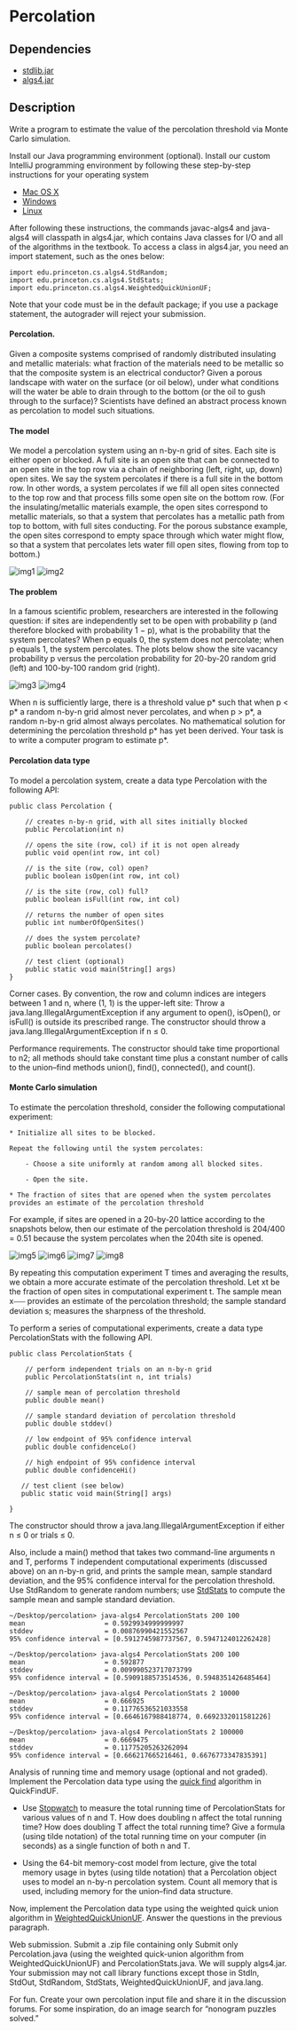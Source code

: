 # Percolation

## Dependencies

* [stdlib.jar](http://algs4.cs.princeton.edu/code/stdlib.jar)
* [algs4.jar](http://algs4.cs.princeton.edu/code/algs4.jar)

## Description

Write a program to estimate the value of the percolation threshold via Monte Carlo simulation.

Install our Java programming environment (optional). Install our custom IntelliJ programming environment by following
these step-by-step instructions for your operating system
* [Mac OS X](https://lift.cs.princeton.edu/java/mac/)
* [Windows](https://lift.cs.princeton.edu/java/windows/)
* [Linux](https://lift.cs.princeton.edu/java/linux/)

After following these instructions, the commands javac-algs4 and java-algs4 will classpath in algs4.jar, which contains
Java classes for I/O and all of the algorithms in the textbook. To access a class in algs4.jar, you need an import
statement, such as the ones below:

```
import edu.princeton.cs.algs4.StdRandom;
import edu.princeton.cs.algs4.StdStats;
import edu.princeton.cs.algs4.WeightedQuickUnionUF;
```

Note that your code must be in the default package; if you use a package statement, the autograder will reject your
submission.

#### Percolation.
Given a composite systems comprised of randomly distributed insulating and metallic materials: what
fraction of the materials need to be metallic so that the composite system is an electrical conductor? Given a porous
landscape with water on the surface (or oil below), under what conditions will the water be able to drain through to the
bottom (or the oil to gush through to the surface)? Scientists have defined an abstract process known as percolation to
model such situations.

#### The model
We model a percolation system using an n-by-n grid of sites. Each site is either open or blocked. A full site
is an open site that can be connected to an open site in the top row via a chain of neighboring (left, right, up, down)
open sites. We say the system percolates if there is a full site in the bottom row. In other words, a system percolates
if we fill all open sites connected to the top row and that process fills some open site on the bottom row. (For the
insulating/metallic materials example, the open sites correspond to metallic materials, so that a system that percolates
has a metallic path from top to bottom, with full sites conducting. For the porous substance example, the open sites
correspond to empty space through which water might flow, so that a system that percolates lets water fill open sites,
flowing from top to bottom.)

![img1](https://coursera.cs.princeton.edu/algs4/assignments/percolation/percolates-yes.png)
![img2](https://coursera.cs.princeton.edu/algs4/assignments/percolation/percolates-no.png)

#### The problem
In a famous scientific problem, researchers are interested in the following question: if sites are
independently set to be open with probability p (and therefore blocked with probability 1 − p), what is the probability
that the system percolates? When p equals 0, the system does not percolate; when p equals 1, the system percolates. The
plots below show the site vacancy probability p versus the percolation probability for 20-by-20 random grid (left) and
100-by-100 random grid (right).

![img3](https://coursera.cs.princeton.edu/algs4/assignments/percolation/percolation-threshold20.png)
![img4](https://coursera.cs.princeton.edu/algs4/assignments/percolation/percolation-threshold100.png)

When n is sufficiently large, there is a threshold value p* such that when p < p* a random n-by-n grid almost never
percolates, and when p > p*, a random n-by-n grid almost always percolates. No mathematical solution for determining the
percolation threshold p* has yet been derived. Your task is to write a computer program to estimate p*.

#### Percolation data type
To model a percolation system, create a data type Percolation with the following API:

```
public class Percolation {

    // creates n-by-n grid, with all sites initially blocked
    public Percolation(int n)

    // opens the site (row, col) if it is not open already
    public void open(int row, int col)

    // is the site (row, col) open?
    public boolean isOpen(int row, int col)

    // is the site (row, col) full?
    public boolean isFull(int row, int col)

    // returns the number of open sites
    public int numberOfOpenSites()

    // does the system percolate?
    public boolean percolates()

    // test client (optional)
    public static void main(String[] args)
}
```

Corner cases.  By convention, the row and column indices are integers between 1 and n, where (1, 1) is the upper-left
site: Throw a java.lang.IllegalArgumentException if any argument to open(), isOpen(), or isFull() is outside its
prescribed range. The constructor should throw a java.lang.IllegalArgumentException if n ≤ 0.

Performance requirements.  The constructor should take time proportional to n2; all methods should take constant time
plus a constant number of calls to the union–find methods union(), find(), connected(), and count().

#### Monte Carlo simulation
To estimate the percolation threshold, consider the following computational experiment:

    * Initialize all sites to be blocked.

    Repeat the following until the system percolates:

        - Choose a site uniformly at random among all blocked sites.

        - Open the site.

    * The fraction of sites that are opened when the system percolates provides an estimate of the percolation threshold

For example, if sites are opened in a 20-by-20 lattice according to the snapshots below, then our estimate of the
percolation threshold is 204/400 = 0.51 because the system percolates when the 204th site is opened.

![img5](https://coursera.cs.princeton.edu/algs4/assignments/percolation/percolation-50.png)
![img6](https://coursera.cs.princeton.edu/algs4/assignments/percolation/percolation-100.png)
![img7](https://coursera.cs.princeton.edu/algs4/assignments/percolation/percolation-150.png)
![img8](https://coursera.cs.princeton.edu/algs4/assignments/percolation/percolation-204.png)

By repeating this computation experiment T times and averaging the results, we obtain a more accurate estimate of the
percolation threshold. Let xt be the fraction of open sites in computational experiment t. The sample mean x⎯⎯⎯ provides
an estimate of the percolation threshold; the sample standard deviation s; measures the sharpness of the threshold.

To perform a series of computational experiments, create a data type PercolationStats with the following API.

```
public class PercolationStats {

    // perform independent trials on an n-by-n grid
    public PercolationStats(int n, int trials)

    // sample mean of percolation threshold
    public double mean()

    // sample standard deviation of percolation threshold
    public double stddev()

    // low endpoint of 95% confidence interval
    public double confidenceLo()

    // high endpoint of 95% confidence interval
    public double confidenceHi()

   // test client (see below)
   public static void main(String[] args)

}
```

The constructor should throw a java.lang.IllegalArgumentException if either n ≤ 0 or trials ≤ 0.

Also, include a main() method that takes two command-line arguments n and T, performs T independent computational
experiments (discussed above) on an n-by-n grid, and prints the sample mean, sample standard deviation, and the 95%
confidence interval for the percolation threshold. Use StdRandom to generate random numbers; use
[StdStats](https://algs4.cs.princeton.edu/code/javadoc/edu/princeton/cs/algs4/StdStats.html) to compute the
sample mean and sample standard deviation.

```
~/Desktop/percolation> java-algs4 PercolationStats 200 100
mean                    = 0.5929934999999997
stddev                  = 0.00876990421552567
95% confidence interval = [0.5912745987737567, 0.5947124012262428]

~/Desktop/percolation> java-algs4 PercolationStats 200 100
mean                    = 0.592877
stddev                  = 0.009990523717073799
95% confidence interval = [0.5909188573514536, 0.5948351426485464]

~/Desktop/percolation> java-algs4 PercolationStats 2 10000
mean                    = 0.666925
stddev                  = 0.11776536521033558
95% confidence interval = [0.6646167988418774, 0.6692332011581226]

~/Desktop/percolation> java-algs4 PercolationStats 2 100000
mean                    = 0.6669475
stddev                  = 0.11775205263262094
95% confidence interval = [0.666217665216461, 0.6676773347835391]
```

Analysis of running time and memory usage (optional and not graded). Implement the Percolation data type using the [quick
find](https://algs4.cs.princeton.edu/code/javadoc/edu/princeton/cs/algs4/QuickFindUF.html) algorithm in QuickFindUF.

* Use [Stopwatch](https://algs4.cs.princeton.edu/code/javadoc/edu/princeton/cs/algs4/Stopwatch.html) to measure the
total running time of PercolationStats for various values of n and T. How does
doubling n affect the total running time? How does doubling T affect the total running time? Give a formula (using
tilde notation) of the total running time on your computer (in seconds) as a single function of both n and T.

* Using the 64-bit memory-cost model from lecture, give the total memory usage in bytes (using tilde notation) that
a Percolation object uses to model an n-by-n percolation system. Count all memory that is used, including memory for
the union–find data structure.

Now, implement the Percolation data type using the weighted quick union algorithm in
[WeightedQuickUnionUF](https://algs4.cs.princeton.edu/code/javadoc/edu/princeton/cs/algs4/WeightedQuickUnionUF.html).
Answer the questions in the previous paragraph.

Web submission. Submit a .zip file containing only Submit only Percolation.java (using the weighted quick-union
algorithm from WeightedQuickUnionUF) and PercolationStats.java. We will supply algs4.jar. Your submission may not call
library functions except those in StdIn, StdOut, StdRandom, StdStats, WeightedQuickUnionUF, and java.lang.

For fun. Create your own percolation input file and share it in the discussion forums. For some inspiration, do an image
search for “nonogram puzzles solved.”
